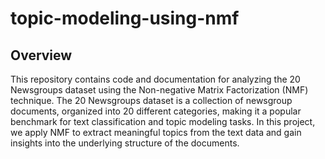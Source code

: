 # topic-modeling-using-nmf
## Overview

This repository contains code and documentation for analyzing the 20 Newsgroups dataset using the Non-negative Matrix Factorization (NMF) technique. The 20 Newsgroups dataset is a collection of newsgroup documents, organized into 20 different categories, making it a popular benchmark for text classification and topic modeling tasks. In this project, we apply NMF to extract meaningful topics from the text data and gain insights into the underlying structure of the documents.
